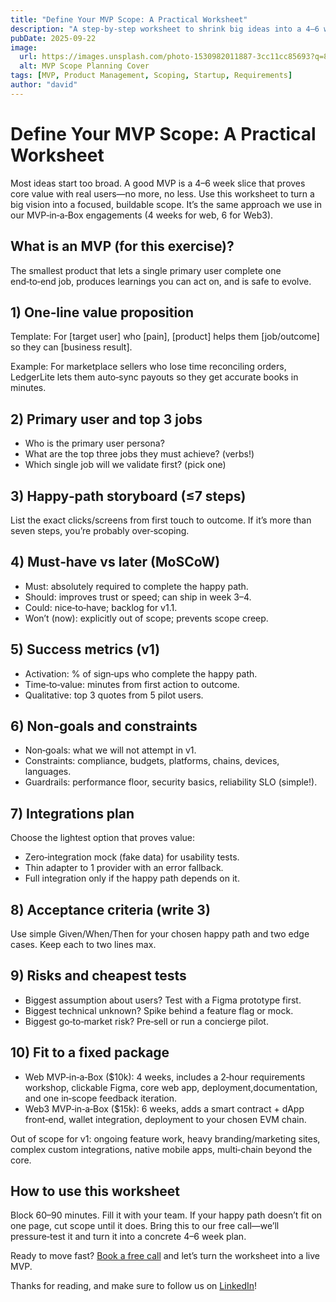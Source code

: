 ```yaml
---
title: "Define Your MVP Scope: A Practical Worksheet"
description: "A step-by-step worksheet to shrink big ideas into a 4–6 week, fixed‑scope MVP that delivers learning and traction."
pubDate: 2025-09-22
image:
  url: https://images.unsplash.com/photo-1530982011887-3cc11cc85693?q=80&w=1632&auto=format&fit=crop&ixlib=rb-4.1.0&ixid=M3wxMjA3fDB8MHxwaG90by1wYWdlfHx8fGVufDB8fHx8fA%3D%3D
  alt: MVP Scope Planning Cover
tags: [MVP, Product Management, Scoping, Startup, Requirements]
author: "david"
---
```


# Define Your MVP Scope: A Practical Worksheet

Most ideas start too broad. A good MVP is a 4–6 week slice that proves core value with real users—no more, no less. Use this worksheet to turn a big vision into a focused, buildable scope. It’s the same approach we use in our MVP‑in‑a‑Box engagements (4 weeks for web, 6 for Web3).

## What is an MVP (for this exercise)?

The smallest product that lets a single primary user complete one end‑to‑end job, produces learnings you can act on, and is safe to evolve.

## 1) One‑line value proposition

Template: For [target user] who [pain], [product] helps them [job/outcome] so they can [business result].

Example: For marketplace sellers who lose time reconciling orders, LedgerLite lets them auto‑sync payouts so they get accurate books in minutes.

## 2) Primary user and top 3 jobs

- Who is the primary user persona?
- What are the top three jobs they must achieve? (verbs!)
- Which single job will we validate first? (pick one)

## 3) Happy‑path storyboard (≤7 steps)

List the exact clicks/screens from first touch to outcome. If it’s more than seven steps, you’re probably over‑scoping.

## 4) Must‑have vs later (MoSCoW)

- Must: absolutely required to complete the happy path.
- Should: improves trust or speed; can ship in week 3–4.
- Could: nice‑to‑have; backlog for v1.1.
- Won’t (now): explicitly out of scope; prevents scope creep.

## 5) Success metrics (v1)

- Activation: % of sign‑ups who complete the happy path.
- Time‑to‑value: minutes from first action to outcome.
- Qualitative: top 3 quotes from 5 pilot users.

## 6) Non‑goals and constraints

- Non‑goals: what we will not attempt in v1.
- Constraints: compliance, budgets, platforms, chains, devices, languages.
- Guardrails: performance floor, security basics, reliability SLO (simple!).

## 7) Integrations plan

Choose the lightest option that proves value:

- Zero‑integration mock (fake data) for usability tests.
- Thin adapter to 1 provider with an error fallback.
- Full integration only if the happy path depends on it.

## 8) Acceptance criteria (write 3)

Use simple Given/When/Then for your chosen happy path and two edge cases. Keep each to two lines max.

## 9) Risks and cheapest tests

- Biggest assumption about users? Test with a Figma prototype first.
- Biggest technical unknown? Spike behind a feature flag or mock.
- Biggest go‑to‑market risk? Pre‑sell or run a concierge pilot.

## 10) Fit to a fixed package

- Web MVP‑in‑a‑Box ($10k): 4 weeks, includes a 2‑hour requirements workshop, clickable Figma, core web app, deployment,documentation, and one in‑scope feedback iteration.
- Web3 MVP‑in‑a‑Box ($15k): 6 weeks, adds a smart contract + dApp front‑end, wallet integration, deployment to your chosen EVM chain.

Out of scope for v1: ongoing feature work, heavy branding/marketing sites, complex custom integrations, native mobile apps, multi‑chain beyond the core.

## How to use this worksheet

Block 60–90 minutes. Fill it with your team. If your happy path doesn’t fit on one page, cut scope until it does. Bring this to our free call—we’ll pressure‑test it and turn it into a concrete 4–6 week plan.

Ready to move fast? [Book a free call](https://calendar.app.google/bptKpG7DXXLZve3r5) and let’s turn the worksheet into a live MVP.

Thanks for reading, and make sure to follow us on [LinkedIn](https://www.linkedin.com/company/kminotech/)!